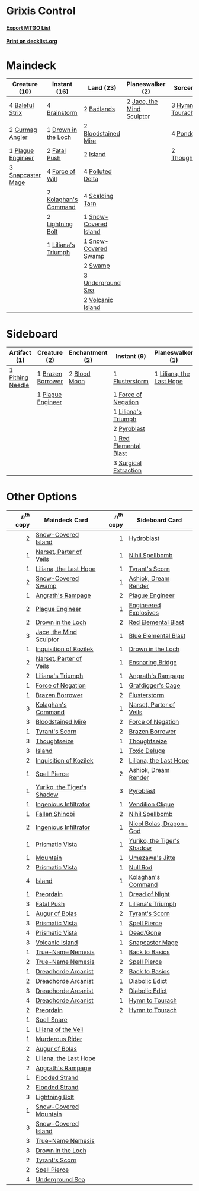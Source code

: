 # Grixis Control

#### [Export MTGO List](../collection/Grixis%20Control/Grixis%20Control.txt)
#### [Print on decklist.org](http://decklist.org/?deckmain=2%09Badlands%0A4%09Baleful%20Strix%0A2%09Bloodstained%20Mire%0A4%09Brainstorm%0A1%09Drown%20in%20the%20Loch%0A2%09Fatal%20Push%0A4%09Force%20of%20Will%0A2%09Gurmag%20Angler%0A3%09Hymn%20to%20Tourach%0A2%09Island%0A2%09Jace,%20the%20Mind%20Sculptor%0A2%09Kolaghan's%20Command%0A2%09Lightning%20Bolt%0A1%09Liliana's%20Triumph%0A1%09Plague%20Engineer%0A4%09Polluted%20Delta%0A4%09Ponder%0A4%09Scalding%20Tarn%0A3%09Snapcaster%20Mage%0A1%09Snow-Covered%20Island%0A1%09Snow-Covered%20Swamp%0A2%09Swamp%0A2%09Thoughtseize%0A3%09Underground%20Sea%0A2%09Volcanic%20Island&deckside=2%09Blood%20Moon%0A1%09Brazen%20Borrower%0A1%09Flusterstorm%0A1%09Force%20of%20Negation%0A1%09Liliana's%20Triumph%0A1%09Liliana,%20the%20Last%20Hope%0A1%09Pithing%20Needle%0A1%09Plague%20Engineer%0A2%09Pyroblast%0A1%09Red%20Elemental%20Blast%0A3%09Surgical%20Extraction)
# Maindeck

|                                       Creature (10)                                        |                                         Instant (16)                                          |                                           Land (23)                                            |                                          Planeswalker (2)                                          |                                        Sorcery (9)                                         |
|--------------------------------------------------------------------------------------------|-----------------------------------------------------------------------------------------------|------------------------------------------------------------------------------------------------|----------------------------------------------------------------------------------------------------|--------------------------------------------------------------------------------------------|
|4 [Baleful Strix](http://gatherer.wizards.com/Pages/Card/Details.aspx?multiverseid=376260)  |4 [Brainstorm](http://gatherer.wizards.com/Pages/Card/Details.aspx?multiverseid=3897)          |2 [Badlands](http://gatherer.wizards.com/Pages/Card/Details.aspx?multiverseid=878)              |2 [Jace, the Mind Sculptor](http://gatherer.wizards.com/Pages/Card/Details.aspx?multiverseid=442051)|3 [Hymn to Tourach](http://gatherer.wizards.com/Pages/Card/Details.aspx?multiverseid=413634)|
|2 [Gurmag Angler](http://gatherer.wizards.com/Pages/Card/Details.aspx?multiverseid=391850)  |1 [Drown in the Loch](http://gatherer.wizards.com/Pages/Card/Details.aspx?multiverseid=473150) |2 [Bloodstained Mire](http://gatherer.wizards.com/Pages/Card/Details.aspx?multiverseid=405094)  |                                                                                                    |4 [Ponder](http://gatherer.wizards.com/Pages/Card/Details.aspx?multiverseid=451051)         |
|1 [Plague Engineer](http://gatherer.wizards.com/Pages/Card/Details.aspx?multiverseid=464049)|2 [Fatal Push](http://gatherer.wizards.com/Pages/Card/Details.aspx?multiverseid=423724)        |2 [Island](http://gatherer.wizards.com/Pages/Card/Details.aspx?multiverseid=439857)             |                                                                                                    |2 [Thoughtseize](http://gatherer.wizards.com/Pages/Card/Details.aspx?multiverseid=438676)   |
|3 [Snapcaster Mage](http://gatherer.wizards.com/Pages/Card/Details.aspx?multiverseid=227676)|4 [Force of Will](http://gatherer.wizards.com/Pages/Card/Details.aspx?multiverseid=3107)       |4 [Polluted Delta](http://gatherer.wizards.com/Pages/Card/Details.aspx?multiverseid=405104)     |                                                                                                    |                                                                                            |
|                                                                                            |2 [Kolaghan's Command](http://gatherer.wizards.com/Pages/Card/Details.aspx?multiverseid=394613)|4 [Scalding Tarn](http://gatherer.wizards.com/Pages/Card/Details.aspx?multiverseid=405107)      |                                                                                                    |                                                                                            |
|                                                                                            |2 [Lightning Bolt](http://gatherer.wizards.com/Pages/Card/Details.aspx?multiverseid=806)       |1 [Snow-Covered Island](http://gatherer.wizards.com/Pages/Card/Details.aspx?multiverseid=121130)|                                                                                                    |                                                                                            |
|                                                                                            |1 [Liliana's Triumph](http://gatherer.wizards.com/Pages/Card/Details.aspx?multiverseid=461025) |1 [Snow-Covered Swamp](http://gatherer.wizards.com/Pages/Card/Details.aspx?multiverseid=121256) |                                                                                                    |                                                                                            |
|                                                                                            |                                                                                               |2 [Swamp](http://gatherer.wizards.com/Pages/Card/Details.aspx?multiverseid=439858)              |                                                                                                    |                                                                                            |
|                                                                                            |                                                                                               |3 [Underground Sea](http://gatherer.wizards.com/Pages/Card/Details.aspx?multiverseid=886)       |                                                                                                    |                                                                                            |
|                                                                                            |                                                                                               |2 [Volcanic Island](http://gatherer.wizards.com/Pages/Card/Details.aspx?multiverseid=887)       |                                                                                                    |                                                                                            |


# Sideboard

|                                       Artifact (1)                                        |                                        Creature (2)                                        |                                   Enchantment (2)                                    |                                          Instant (9)                                           |                                         Planeswalker (1)                                          |
|-------------------------------------------------------------------------------------------|--------------------------------------------------------------------------------------------|--------------------------------------------------------------------------------------|------------------------------------------------------------------------------------------------|---------------------------------------------------------------------------------------------------|
|1 [Pithing Needle](http://gatherer.wizards.com/Pages/Card/Details.aspx?multiverseid=129526)|1 [Brazen Borrower](http://gatherer.wizards.com/Pages/Card/Details.aspx?multiverseid=473001)|2 [Blood Moon](http://gatherer.wizards.com/Pages/Card/Details.aspx?multiverseid=45386)|1 [Flusterstorm](http://gatherer.wizards.com/Pages/Card/Details.aspx?multiverseid=228255)       |1 [Liliana, the Last Hope](http://gatherer.wizards.com/Pages/Card/Details.aspx?multiverseid=414388)|
|                                                                                           |1 [Plague Engineer](http://gatherer.wizards.com/Pages/Card/Details.aspx?multiverseid=464049)|                                                                                      |1 [Force of Negation](http://gatherer.wizards.com/Pages/Card/Details.aspx?multiverseid=464001)  |                                                                                                   |
|                                                                                           |                                                                                            |                                                                                      |1 [Liliana's Triumph](http://gatherer.wizards.com/Pages/Card/Details.aspx?multiverseid=461025)  |                                                                                                   |
|                                                                                           |                                                                                            |                                                                                      |2 [Pyroblast](http://gatherer.wizards.com/Pages/Card/Details.aspx?multiverseid=4083)            |                                                                                                   |
|                                                                                           |                                                                                            |                                                                                      |1 [Red Elemental Blast](http://gatherer.wizards.com/Pages/Card/Details.aspx?multiverseid=814)   |                                                                                                   |
|                                                                                           |                                                                                            |                                                                                      |3 [Surgical Extraction](http://gatherer.wizards.com/Pages/Card/Details.aspx?multiverseid=397706)|                                                                                                   |


# Other Options

|*n*<sup>th</sup> copy|                                            Maindeck Card                                            |*n*<sup>th</sup> copy|                                           Sideboard Card                                            |
|--------------------:|-----------------------------------------------------------------------------------------------------|--------------------:|-----------------------------------------------------------------------------------------------------|
|                    2|[Snow-Covered Island](http://gatherer.wizards.com/Pages/Card/Details.aspx?multiverseid=121130)       |                    1|[Hydroblast](http://gatherer.wizards.com/Pages/Card/Details.aspx?multiverseid=3915)                  |
|                    1|[Narset, Parter of Veils](http://gatherer.wizards.com/Pages/Card/Details.aspx?multiverseid=460988)   |                    1|[Nihil Spellbomb](http://gatherer.wizards.com/Pages/Card/Details.aspx?multiverseid=442215)           |
|                    1|[Liliana, the Last Hope](http://gatherer.wizards.com/Pages/Card/Details.aspx?multiverseid=414388)    |                    1|[Tyrant's Scorn](http://gatherer.wizards.com/Pages/Card/Details.aspx?multiverseid=461152)            |
|                    2|[Snow-Covered Swamp](http://gatherer.wizards.com/Pages/Card/Details.aspx?multiverseid=121256)        |                    1|[Ashiok, Dream Render](http://gatherer.wizards.com/Pages/Card/Details.aspx?multiverseid=461155)      |
|                    1|[Angrath's Rampage](http://gatherer.wizards.com/Pages/Card/Details.aspx?multiverseid=461112)         |                    2|[Plague Engineer](http://gatherer.wizards.com/Pages/Card/Details.aspx?multiverseid=464049)           |
|                    2|[Plague Engineer](http://gatherer.wizards.com/Pages/Card/Details.aspx?multiverseid=464049)           |                    1|[Engineered Explosives](http://gatherer.wizards.com/Pages/Card/Details.aspx?multiverseid=50139)      |
|                    2|[Drown in the Loch](http://gatherer.wizards.com/Pages/Card/Details.aspx?multiverseid=473150)         |                    2|[Red Elemental Blast](http://gatherer.wizards.com/Pages/Card/Details.aspx?multiverseid=814)          |
|                    3|[Jace, the Mind Sculptor](http://gatherer.wizards.com/Pages/Card/Details.aspx?multiverseid=442051)   |                    1|[Blue Elemental Blast](http://gatherer.wizards.com/Pages/Card/Details.aspx?multiverseid=694)         |
|                    1|[Inquisition of Kozilek](http://gatherer.wizards.com/Pages/Card/Details.aspx?multiverseid=416897)    |                    1|[Drown in the Loch](http://gatherer.wizards.com/Pages/Card/Details.aspx?multiverseid=473150)         |
|                    2|[Narset, Parter of Veils](http://gatherer.wizards.com/Pages/Card/Details.aspx?multiverseid=460988)   |                    1|[Ensnaring Bridge](http://gatherer.wizards.com/Pages/Card/Details.aspx?multiverseid=15866)           |
|                    2|[Liliana's Triumph](http://gatherer.wizards.com/Pages/Card/Details.aspx?multiverseid=461025)         |                    1|[Angrath's Rampage](http://gatherer.wizards.com/Pages/Card/Details.aspx?multiverseid=461112)         |
|                    1|[Force of Negation](http://gatherer.wizards.com/Pages/Card/Details.aspx?multiverseid=464001)         |                    1|[Grafdigger's Cage](http://gatherer.wizards.com/Pages/Card/Details.aspx?multiverseid=278452)         |
|                    1|[Brazen Borrower](http://gatherer.wizards.com/Pages/Card/Details.aspx?multiverseid=473001)           |                    2|[Flusterstorm](http://gatherer.wizards.com/Pages/Card/Details.aspx?multiverseid=228255)              |
|                    3|[Kolaghan's Command](http://gatherer.wizards.com/Pages/Card/Details.aspx?multiverseid=394613)        |                    1|[Narset, Parter of Veils](http://gatherer.wizards.com/Pages/Card/Details.aspx?multiverseid=460988)   |
|                    3|[Bloodstained Mire](http://gatherer.wizards.com/Pages/Card/Details.aspx?multiverseid=405094)         |                    2|[Force of Negation](http://gatherer.wizards.com/Pages/Card/Details.aspx?multiverseid=464001)         |
|                    1|[Tyrant's Scorn](http://gatherer.wizards.com/Pages/Card/Details.aspx?multiverseid=461152)            |                    2|[Brazen Borrower](http://gatherer.wizards.com/Pages/Card/Details.aspx?multiverseid=473001)           |
|                    3|[Thoughtseize](http://gatherer.wizards.com/Pages/Card/Details.aspx?multiverseid=438676)              |                    1|[Thoughtseize](http://gatherer.wizards.com/Pages/Card/Details.aspx?multiverseid=438676)              |
|                    3|[Island](http://gatherer.wizards.com/Pages/Card/Details.aspx?multiverseid=439857)                    |                    1|[Toxic Deluge](http://gatherer.wizards.com/Pages/Card/Details.aspx?multiverseid=376559)              |
|                    2|[Inquisition of Kozilek](http://gatherer.wizards.com/Pages/Card/Details.aspx?multiverseid=416897)    |                    2|[Liliana, the Last Hope](http://gatherer.wizards.com/Pages/Card/Details.aspx?multiverseid=414388)    |
|                    1|[Spell Pierce](http://gatherer.wizards.com/Pages/Card/Details.aspx?multiverseid=425876)              |                    2|[Ashiok, Dream Render](http://gatherer.wizards.com/Pages/Card/Details.aspx?multiverseid=461155)      |
|                    1|[Yuriko, the Tiger's Shadow](http://gatherer.wizards.com/Pages/Card/Details.aspx?multiverseid=450653)|                    3|[Pyroblast](http://gatherer.wizards.com/Pages/Card/Details.aspx?multiverseid=4083)                   |
|                    1|[Ingenious Infiltrator](http://gatherer.wizards.com/Pages/Card/Details.aspx?multiverseid=464153)     |                    1|[Vendilion Clique](http://gatherer.wizards.com/Pages/Card/Details.aspx?multiverseid=442065)          |
|                    1|[Fallen Shinobi](http://gatherer.wizards.com/Pages/Card/Details.aspx?multiverseid=464148)            |                    2|[Nihil Spellbomb](http://gatherer.wizards.com/Pages/Card/Details.aspx?multiverseid=442215)           |
|                    2|[Ingenious Infiltrator](http://gatherer.wizards.com/Pages/Card/Details.aspx?multiverseid=464153)     |                    1|[Nicol Bolas, Dragon-God](http://gatherer.wizards.com/Pages/Card/Details.aspx?multiverseid=463947)   |
|                    1|[Prismatic Vista](http://gatherer.wizards.com/Pages/Card/Details.aspx?multiverseid=464193)           |                    1|[Yuriko, the Tiger's Shadow](http://gatherer.wizards.com/Pages/Card/Details.aspx?multiverseid=450653)|
|                    1|[Mountain](http://gatherer.wizards.com/Pages/Card/Details.aspx?multiverseid=439859)                  |                    1|[Umezawa's Jitte](http://gatherer.wizards.com/Pages/Card/Details.aspx?multiverseid=81979)            |
|                    2|[Prismatic Vista](http://gatherer.wizards.com/Pages/Card/Details.aspx?multiverseid=464193)           |                    1|[Null Rod](http://gatherer.wizards.com/Pages/Card/Details.aspx?multiverseid=383034)                  |
|                    4|[Island](http://gatherer.wizards.com/Pages/Card/Details.aspx?multiverseid=439857)                    |                    1|[Kolaghan's Command](http://gatherer.wizards.com/Pages/Card/Details.aspx?multiverseid=394613)        |
|                    1|[Preordain](http://gatherer.wizards.com/Pages/Card/Details.aspx?multiverseid=405347)                 |                    1|[Dread of Night](http://gatherer.wizards.com/Pages/Card/Details.aspx?multiverseid=14580)             |
|                    3|[Fatal Push](http://gatherer.wizards.com/Pages/Card/Details.aspx?multiverseid=423724)                |                    2|[Liliana's Triumph](http://gatherer.wizards.com/Pages/Card/Details.aspx?multiverseid=461025)         |
|                    1|[Augur of Bolas](http://gatherer.wizards.com/Pages/Card/Details.aspx?multiverseid=376251)            |                    2|[Tyrant's Scorn](http://gatherer.wizards.com/Pages/Card/Details.aspx?multiverseid=461152)            |
|                    3|[Prismatic Vista](http://gatherer.wizards.com/Pages/Card/Details.aspx?multiverseid=464193)           |                    1|[Spell Pierce](http://gatherer.wizards.com/Pages/Card/Details.aspx?multiverseid=425876)              |
|                    4|[Prismatic Vista](http://gatherer.wizards.com/Pages/Card/Details.aspx?multiverseid=464193)           |                    1|[Dead/Gone](http://gatherer.wizards.com/Pages/Card/Details.aspx?multiverseid=126419)                 |
|                    3|[Volcanic Island](http://gatherer.wizards.com/Pages/Card/Details.aspx?multiverseid=887)              |                    1|[Snapcaster Mage](http://gatherer.wizards.com/Pages/Card/Details.aspx?multiverseid=227676)           |
|                    1|[True-Name Nemesis](http://gatherer.wizards.com/Pages/Card/Details.aspx?multiverseid=446104)         |                    1|[Back to Basics](http://gatherer.wizards.com/Pages/Card/Details.aspx?multiverseid=456642)            |
|                    2|[True-Name Nemesis](http://gatherer.wizards.com/Pages/Card/Details.aspx?multiverseid=446104)         |                    2|[Spell Pierce](http://gatherer.wizards.com/Pages/Card/Details.aspx?multiverseid=425876)              |
|                    1|[Dreadhorde Arcanist](http://gatherer.wizards.com/Pages/Card/Details.aspx?multiverseid=461052)       |                    2|[Back to Basics](http://gatherer.wizards.com/Pages/Card/Details.aspx?multiverseid=456642)            |
|                    2|[Dreadhorde Arcanist](http://gatherer.wizards.com/Pages/Card/Details.aspx?multiverseid=461052)       |                    1|[Diabolic Edict](http://gatherer.wizards.com/Pages/Card/Details.aspx?multiverseid=442074)            |
|                    3|[Dreadhorde Arcanist](http://gatherer.wizards.com/Pages/Card/Details.aspx?multiverseid=461052)       |                    2|[Diabolic Edict](http://gatherer.wizards.com/Pages/Card/Details.aspx?multiverseid=442074)            |
|                    4|[Dreadhorde Arcanist](http://gatherer.wizards.com/Pages/Card/Details.aspx?multiverseid=461052)       |                    1|[Hymn to Tourach](http://gatherer.wizards.com/Pages/Card/Details.aspx?multiverseid=413634)           |
|                    2|[Preordain](http://gatherer.wizards.com/Pages/Card/Details.aspx?multiverseid=405347)                 |                    2|[Hymn to Tourach](http://gatherer.wizards.com/Pages/Card/Details.aspx?multiverseid=413634)           |
|                    1|[Spell Snare](http://gatherer.wizards.com/Pages/Card/Details.aspx?multiverseid=446100)               |                     |                                                                                                     |
|                    1|[Liliana of the Veil](http://gatherer.wizards.com/Pages/Card/Details.aspx?multiverseid=235597)       |                     |                                                                                                     |
|                    1|[Murderous Rider](http://gatherer.wizards.com/Pages/Card/Details.aspx?multiverseid=473059)           |                     |                                                                                                     |
|                    2|[Augur of Bolas](http://gatherer.wizards.com/Pages/Card/Details.aspx?multiverseid=376251)            |                     |                                                                                                     |
|                    2|[Liliana, the Last Hope](http://gatherer.wizards.com/Pages/Card/Details.aspx?multiverseid=414388)    |                     |                                                                                                     |
|                    2|[Angrath's Rampage](http://gatherer.wizards.com/Pages/Card/Details.aspx?multiverseid=461112)         |                     |                                                                                                     |
|                    1|[Flooded Strand](http://gatherer.wizards.com/Pages/Card/Details.aspx?multiverseid=405098)            |                     |                                                                                                     |
|                    2|[Flooded Strand](http://gatherer.wizards.com/Pages/Card/Details.aspx?multiverseid=405098)            |                     |                                                                                                     |
|                    3|[Lightning Bolt](http://gatherer.wizards.com/Pages/Card/Details.aspx?multiverseid=806)               |                     |                                                                                                     |
|                    1|[Snow-Covered Mountain](http://gatherer.wizards.com/Pages/Card/Details.aspx?multiverseid=121233)     |                     |                                                                                                     |
|                    3|[Snow-Covered Island](http://gatherer.wizards.com/Pages/Card/Details.aspx?multiverseid=121130)       |                     |                                                                                                     |
|                    3|[True-Name Nemesis](http://gatherer.wizards.com/Pages/Card/Details.aspx?multiverseid=446104)         |                     |                                                                                                     |
|                    3|[Drown in the Loch](http://gatherer.wizards.com/Pages/Card/Details.aspx?multiverseid=473150)         |                     |                                                                                                     |
|                    2|[Tyrant's Scorn](http://gatherer.wizards.com/Pages/Card/Details.aspx?multiverseid=461152)            |                     |                                                                                                     |
|                    2|[Spell Pierce](http://gatherer.wizards.com/Pages/Card/Details.aspx?multiverseid=425876)              |                     |                                                                                                     |
|                    4|[Underground Sea](http://gatherer.wizards.com/Pages/Card/Details.aspx?multiverseid=886)              |                     |                                                                                                     |

